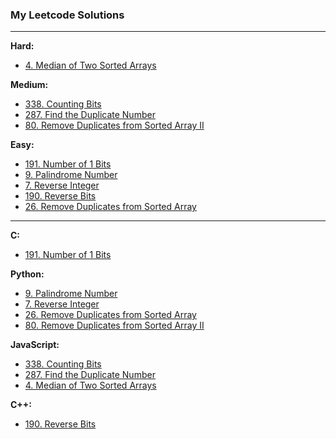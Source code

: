 ### My Leetcode Solutions

---

**Hard:**
- [4. Median of Two Sorted Arrays](<./4. Median of Two Sorted Arrays>)

**Medium:**
- [338. Counting Bits](<./338. Counting Bits>)
- [287. Find the Duplicate Number](<./287. Find the Duplicate Number>)
- [80. Remove Duplicates from Sorted Array II](<./80. Remove Duplicates from Sorted Array II>)

**Easy:**
- [191. Number of 1 Bits](<./191. Number of 1 Bits>)
- [9. Palindrome Number](<./9. Palindrome Number>)
- [7. Reverse Integer](<./7. Reverse Integer>)
- [190. Reverse Bits](<./190. Reverse Bits>)
- [26. Remove Duplicates from Sorted Array](<./26. Remove Duplicates from Sorted Array>)

---

**C:**
- [191. Number of 1 Bits](<./191. Number of 1 Bits>)

**Python:**
- [9. Palindrome Number](<./9. Palindrome Number>)
- [7. Reverse Integer](<./7. Reverse Integer>)
- [26. Remove Duplicates from Sorted Array](<./26. Remove Duplicates from Sorted Array>)
- [80. Remove Duplicates from Sorted Array II](<./80. Remove Duplicates from Sorted Array II>)

**JavaScript:**
- [338. Counting Bits](<./338. Counting Bits>)
- [287. Find the Duplicate Number](<./287. Find the Duplicate Number>)
- [4. Median of Two Sorted Arrays](<./4. Median of Two Sorted Arrays>)

**C++:**
- [190. Reverse Bits](<./190. Reverse Bits>)
